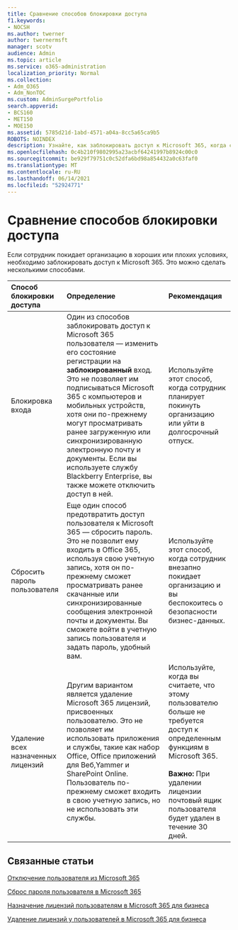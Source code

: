 ```yaml
---
title: Сравнение способов блокировки доступа
f1.keywords:
- NOCSH
ms.author: twerner
author: twernermsft
manager: scotv
audience: Admin
ms.topic: article
ms.service: o365-administration
localization_priority: Normal
ms.collection:
- Adm_O365
- Adm_NonTOC
ms.custom: AdminSurgePortfolio
search.appverid:
- BCS160
- MET150
- MOE150
ms.assetid: 5785d21d-1abd-4571-a04a-8cc5a65ca9b5
ROBOTS: NOINDEX
description: Узнайте, как заблокировать доступ к Microsoft 365, когда сотрудник покидает организацию.
ms.openlocfilehash: 0c4b210f9802995a23acbf64241997b8924c00c0
ms.sourcegitcommit: be929f79751c0c52dfa6bd98a854432a0c63faf0
ms.translationtype: MT
ms.contentlocale: ru-RU
ms.lasthandoff: 06/14/2021
ms.locfileid: "52924771"
---
```

# <a name="compare-ways-to-block-access"></a>Сравнение способов блокировки доступа

Если сотрудник покидает организацию в хороших или плохих условиях, необходимо заблокировать доступ к Microsoft 365. Это можно сделать несколькими способами.
  
|Способ блокировки доступа|Определение|Рекомендация|
|:-----|:-----|:-----|
|Блокировка входа  <br/> |Один из способов заблокировать доступ к Microsoft 365 пользователя — изменить его состояние регистрации на **заблокированный** вход. Это не позволяет им подписываться Microsoft 365 с компьютеров и мобильных устройств, хотя они по-прежнему могут просматривать ранее загруженную или синхронизированную электронную почту и документы. Если вы используете службу Blackberry Enterprise, вы также можете отключить доступ в ней.  <br/> |Используйте этот способ, когда сотрудник планирует покинуть организацию или уйти в долгосрочный отпуск.  <br/> |
|Сбросить пароль пользователя  <br/> |Еще один способ предотвратить доступ пользователя к Microsoft 365 — сбросить пароль. Это не позволит ему входить в Office 365, используя свою учетную запись, хотя он по-прежнему сможет просматривать ранее скачанные или синхронизированные сообщения электронной почты и документы. Вы сможете войти в учетную запись пользователя и задать пароль, удобный вам.  <br/> |Используйте этот способ, когда сотрудник внезапно покидает организацию и вы беспокоитесь о безопасности бизнес-данных.  <br/> |
|Удаление всех назначенных лицензий  <br/> |Другим вариантом является удаление Microsoft 365 лицензий, присвоенных пользователю. Это не позволяет им использовать приложения и службы, такие как набор Office, Office приложений для Веб,Yammer и SharePoint Online. Пользователь по-прежнему сможет входить в свою учетную запись, но не использовать эти службы.  <br/> |Используйте, когда вы считаете, что этому пользователю больше не требуется доступ к определенным функциям в Microsoft 365.  <br/> <br> **Важно:** При удалении лицензии почтовый ящик пользователя будет удален в течение 30 дней.
   
## <a name="related-articles"></a>Связанные статьи

[Отключение пользователя из Microsoft 365](../add-users/remove-former-employee.md)
    
[Сброс пароля пользователя в Microsoft 365](../add-users/reset-passwords.md)
    
[Назначение лицензий пользователям в Microsoft 365 для бизнеса](../manage/assign-licenses-to-users.md)
    
[Удаление лицензий у пользователей в Microsoft 365 для бизнеса](../manage/remove-licenses-from-users.md)
    

